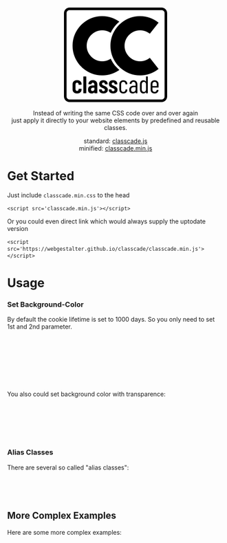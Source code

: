 <p align="center">
  <img src="/logo/1.svg" alt="classcade" />
</p><p align="center">
  Instead of writing the same CSS code over and over again<br/>
  just apply it directly to your website elements by predefined and reusable classes.  
</p><p align="center">
  standard:
  <a href="https://webgestalter.github.io/classcade/classcade.js">classcade.js</a>
  <br/>
  minified:
  <a href="https://webgestalter.github.io/classcade/classcade.min.js">classcade.min.js</a>
</p>

# Get Started

Just include `classcade.min.css` to the head

```
<script src='classcade.min.js'></script>
```

Or you could even direct link which would always supply the uptodate version

```
<script src='https://webgestalter.github.io/classcade/classcade.min.js'></script>
```

# Usage

### Set Background-Color

By default the cookie lifetime is set to 1000 days. So you only need to set 1st and 2nd parameter.
<pre><code>
  <div class='bg-0'></div>
  <div class='bg-000'></div>
  <div class='bg-000000'></div>
</code></pre>

You also could set background color with transparence:
<pre><code>
  <div class='bg-000a'></div>
  <div class='bg-000000aa'></div>
</code></pre>

### Alias Classes
There are several so called "alias classes":
<pre><code>
  <div class='flex'></div>
</code></pre>

## More Complex Examples
Here are some more complex examples:

